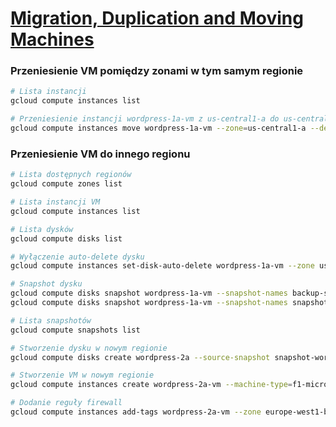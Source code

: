 # [Migration, Duplication and Moving Machines](https://szkolachmury.pl/google-cloud-platform-droga-architekta/tydzien-3-compute-engine/migration-duplication-and-moving-machines-hands-on/)

### Przeniesienie VM pomiędzy zonami w tym samym regionie
```bash
# Lista instancji
gcloud compute instances list

# Przeniesienie instancji wordpress-1a-vm z us-central1-a do us-central1-b
gcloud compute instances move wordpress-1a-vm --zone=us-central1-a --destination-zone=us-central1-b
```

### Przeniesienie VM do innego regionu
```bash
# Lista dostępnych regionów
gcloud compute zones list

# Lista instancji VM
gcloud compute instances list

# Lista dysków
gcloud compute disks list

# Wyłączenie auto-delete dysku
gcloud compute instances set-disk-auto-delete wordpress-1a-vm --zone us-central1-b --disk wordpress-1a-vm --no-auto-delete

# Snapshot dysku
gcloud compute disks snapshot wordpress-1a-vm --snapshot-names backup-snapshot-wordpress-1a-vm --zone us-central1-b
gcloud compute disks snapshot wordpress-1a-vm --snapshot-names snapshot-wordpress-1a-vm --zone us-central1-b

# Lista snapshotów
gcloud compute snapshots list

# Stworzenie dysku w nowym regionie
gcloud compute disks create wordpress-2a --source-snapshot snapshot-wordpress-1a-vm --zone europe-west1-b

# Stworzenie VM w nowym regionie
gcloud compute instances create wordpress-2a-vm --machine-type=f1-micro --zone europe-west1-b --disk name=wordpress-2a,boot=yes,mode=rw

# Dodanie reguły firewall
gcloud compute instances add-tags wordpress-2a-vm --zone europe-west1-b --tags http-server
```


